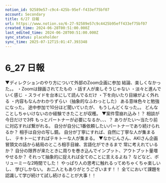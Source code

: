 ```yaml
---
notion_id: 92589e57-c9c4-425b-95ef-f433ef75bf07
account: Secondary
title: 6/27 日報
url: https://www.notion.so/6-27-92589e57c9c4425b95eff433ef75bf07
created_time: 2024-06-28T00:51:00.000Z
last_edited_time: 2024-06-28T00:51:00.000Z
sync_status: placeholder
sync_time: 2025-07-12T15:01:47.393348
---
```

# 6_27 日報

▼ディレクションのやり方について外部のZoom企画に参加
結論、楽しくなかった。。
・Zoomは録画されてたもの
・話す人が楽しそうじゃない
・淡々と進んでいく感じ
・スライドを台本にして読んでるだけ
・下を向いたり目線がよく外れる
・内容もなんかわかりずらい（抽象的なふわっとした）
ある意味色々と勉強になった。
途中参加で10分ほど聞いていたが、
もうしんどくなった。。
どんなことしちゃいけないのか経験できたことが収穫。
▼案件雪崩れ込み！？
相談が今日だけで3件
もっとパートナーが必要になるか、、、？
ありがたい〜当たり前に対応すれば繋がれる。
自分が自分に1番依頼したいパートナーであり続けられるか？
相手は自分の写し鏡。
自分が丁寧にすれば、自然に丁寧な人が集まるし、
テキトーにすればテキトーな人が集まる。
▼なかじんさん、AKIさん企画
冒頭文の話から結局のところ相手目線、言語化ができるまで
常に考えれているか？
自分の限界が来たときに周りを巻き込んでインプット、アウトプット量増やせるか？
それって抽象的に捉えれば全てのことに言えるよね？
などなど、ボリューミーな2時間でした！
やっぱり人の思考に触れるってめちゃくちゃ楽しいし、
学びしかない。
お二人ともありがとうございます！！
全てにおいて課題を認識して学び続けて試し続けることが大事！！